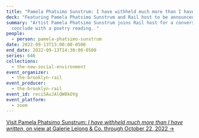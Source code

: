 ```yaml
---
title: "Pamela Phatsimo Sunstrum: I have withheld much more than I have written"
deck: "Featuring Pamela Phatsimo Sunstrum and Rail host to be announced "
summary: "Artist Pamela Phatsimo Sunstrum joins Rail host for a conversation. We
  conclude with a poetry reading. "
people:
  - person: pamela-phatsimo-sunstrum
date: 2022-09-13T13:00:00-0500
end_date: 2022-09-13T14:30:00-0500
series: 646
collections:
  - the-new-social-environment
event_organizer:
  - the-brooklyn-rail
event_producer:
  - the-brooklyn-rail
event_id: reciSAuJAlQW8kOVg
event_platform:
  - zoom
---
```

[Visit Pamela Phatsimo Sunstrum: *I have withheld much more than I have written*, on view at Galerie Lelong & Co. through October 22, 2022 →](https://www.galerielelong.com/exhibitions/pamela-phatsimo-sunstrum)